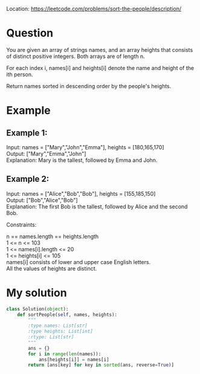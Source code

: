 Location: https://leetcode.com/problems/sort-the-people/description/
# Question
You are given an array of strings names, and an array heights that consists of distinct positive integers. Both arrays are of length n.

For each index i, names[i] and heights[i] denote the name and height of the ith person.

Return names sorted in descending order by the people's heights.
 
# Example

## Example 1:

Input: names = ["Mary","John","Emma"], heights = [180,165,170]\
Output: ["Mary","Emma","John"]\
Explanation: Mary is the tallest, followed by Emma and John.

## Example 2:

Input: names = ["Alice","Bob","Bob"], heights = [155,185,150]\
Output: ["Bob","Alice","Bob"]\
Explanation: The first Bob is the tallest, followed by Alice and the second Bob.


Constraints:

n == names.length == heights.length\
1 <= n <= 103\
1 <= names[i].length <= 20\
1 <= heights[i] <= 105\
names[i] consists of lower and upper case English letters.\
All the values of heights are distinct.
 

# My solution 
```python
class Solution(object):
    def sortPeople(self, names, heights):
        """
        :type names: List[str]
        :type heights: List[int]
        :rtype: List[str]
        """
        ans = {}
        for i in range(len(names)):
            ans[heights[i]] = names[i]
        return [ans[key] for key in sorted(ans, reverse=True)]
```
